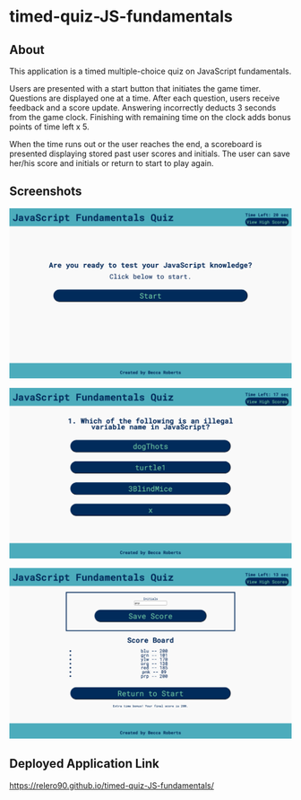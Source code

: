 # timed-quiz-JS-fundamentals

## About

This application is a timed multiple-choice quiz on JavaScript fundamentals.

Users are presented with a start button that initiates the game timer. Questions are displayed one at a time. After each question, users receive feedback and a score update. Answering incorrectly deducts 3 seconds from the game clock. Finishing with remaining time on the clock adds bonus points of time left x 5.

When the time runs out or the user reaches the end, a scoreboard is presented displaying stored past user scores and initials. The user can save her/his score and initials or return to start to play again.

## Screenshots

!["An image of the application's start screen"](./Assets/images/start-screen.png)

!["An image of an example question"](./Assets/images/question-example.png)

!["An image of the application's end screen with score board"](./Assets/images/score-board.png)

## Deployed Application Link

https://relero90.github.io/timed-quiz-JS-fundamentals/
